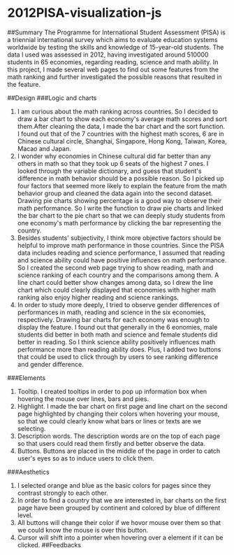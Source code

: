 # 2012PISA-visualization-js

##Summary
The Programme for International Student Assessment (PISA) is a triennial international survey which aims to evaluate education systems worldwide by testing the skills and knowledge of 15-year-old students. The data I used was assessed in 2012, having investigated around 510000 students in 65 economies, regarding reading, science and math ability. In this project, I made several web pages to find out some features from the math ranking and further investigated the possible reasons that resulted in the feature. 

##Design
###Logic and charts
1. I am curious about the math ranking across countries. So I decided to draw a bar chart to show each economy's average math scores and sort them.After cleaning the data, I made the bar chart and the sort function. I found out that of the 7 countries with the highest math scores, 6 are in Chinese cultural circle, Shanghai, Singapore, Hong Kong, Taiwan, Korea, Macao and Japan. 
2. I wonder why economies in Chinese cultural did far better than any others in math so that they took up 6 seats of the highest 7 ones. I looked through the variable dictionary, and guess that student's difference in math behavior should be a possible reason. So I picked up four factors that seemed more likely to explain the feature from the math behavior group and cleaned the data again into the second dataset. Drawing pie charts showing percentage is a good way to observe their math performance. So I write the function to draw pie charts and linked the bar chart to the pie chart so that we can deeply study students from one economy's math performance by clicking the bar representing the country. 
3. Besides students' subjectivity, I think more objective factors should be helpful to improve math performance in those countries. Since the PISA data includes reading and science performance, I assumed that reading and science ability could have positive influences on math performance. So I created the second web page trying to show reading, math and science ranking of each country and the comparisons among them. A line chart could better show changes among data, so I drew the line chart which could clearly displayed that economies with higher math ranking also enjoy higher reading and science rankings. 
4. In order to study more deeply, I tried to observe gender differences of performances in math, reading and science in the six economies, respectively. Drawing bar charts for each economy was enough to display the feature. I found out that generally in the 6 eonomies, male students did better in both math and science and female students did better in reading. So I think science ability positively influences math performance more than reading ability does. Plus, I added two buttons that could be used to click through by users to see ranking difference and gender difference. 

###Elements
1. Tooltip. I created tooltips in order to pop up information box when hovering the mouse over lines, bars and pies.
2. Highlight. I made the bar chart on first page and line chart on the second page highlighted by changing their colors when hovering your mouse, so that we could clearly know what bars or lines or texts are we selecting. 
3. Description words. The description words are on the top of each page so that users could read them firstly and better observe the data. 
4. Buttons. Buttons are placed in the middle of the page in order to catch user's eyes so as to induce users to click them.

###Aesthetics
1. I selected orange and blue as the basic colors for pages since they contrast strongly to each other. 
2. In order to find a country that we are interested in, bar charts on the first page have been grouped by continent and colored by blue of different level. 
3. All buttons will change their color if we hovor mouse over them so that we could know the mouse is over this button.
4. Cursor will shift into a pointer when hovering over a element if it can be clicked.
##Feedbacks
